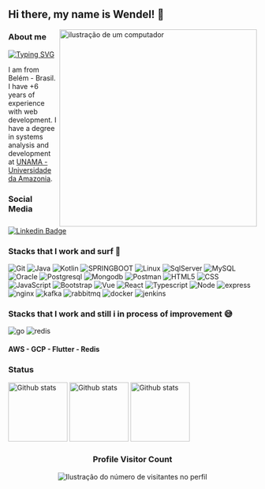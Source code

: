 ## Hi there, my name is <strong>Wendel</strong>! 👋

<img src="https://raw.githubusercontent.com/MicaelliMedeiros/micaellimedeiros/master/image/computer-illustration.png" alt="ilustração de um computador" min-width="400px" max-width="400px" width="400px" align="right">

### About me
<a href="https://git.io/typing-svg"><img src="https://readme-typing-svg.herokuapp.com?font=Fira+Code&pause=1000&color=58F71A&width=435&lines=Full+Stack+Developer...+no+no+no;Backend+Developer...+no+no+no;Mobile+Developer...+no+no+no;Just+Developer%2C+right%3F" alt="Typing SVG" /></a>
<br/>

I am from Belém - Brasil. I have +6 years of experience with web development. I have a degree in systems analysis and development at [UNAMA - Universidade da Amazonia](https://www.unama.br/).
<br/>
<!-- <br/> 💻 I'm currently working for <a href="https://invillia.ai/accelerate-digital-product/">Invillia.ai</a>
<br/> ✨  My favorite side project it is, and always will be (or not...), my first one <a href="https://github.com/ricksantos88/ibeer">Ibeer</a>, this idea is before Zé Delivery hahahaha
<br/> 📫 To find me, just send me a email: <a href="mailto: henrique.santos1988@gmail.com">henrique.santos1988@gmail.com</a> -->

### Social Media
[![Linkedin Badge](https://img.shields.io/badge/LinkedIn-0A66C2?logo=linkedin&logoColor=white&style=for-the-badge)](https://www.linkedin.com/in/wendel-santos-b006242a3/)

### Stacks that I work and surf 🤗
![Git](https://img.shields.io/badge/Git-E34F26?style=for-the-badge&logo=git&logoColor=white)
![Java](https://img.shields.io/badge/Java-ED8B00?style=for-the-badge&logo=openjdk&logoColor=black)
![Kotlin](https://img.shields.io/badge/Kotlin-7F52FF?style=for-the-badge&logo=Kotlin&logoColor=white)
![SPRINGBOOT](https://img.shields.io/badge/SpringBoot-6DB33F?style=for-the-badge&logo=Spring&logoColor=white)
![Linux](https://img.shields.io/badge/Linux-FCC624?style=for-the-badge&logo=linux&logoColor=black)
![SqlServer](https://img.shields.io/badge/Microsoft_SQL_Server-CC2927?logo=microsoft-sql-server&logoColor=white&style=for-the-badge)
![MySQL](https://img.shields.io/badge/MySQL-20232A?logo=mysql&logoColor=white&style=for-the-badge)
![Oracle](https://img.shields.io/badge/-Oracle%20Database-F80000?logo=oracle&logoColor=white&style=for-the-badge)
![Postgresql](https://img.shields.io/badge/PostgreSQL-316192?logo=postgresql&logoColor=white&style=for-the-badge)
![Mongodb](https://img.shields.io/badge/MongoDB-4EA94B?logo=mongodb&logoColor=white&style=for-the-badge)
![Postman](https://img.shields.io/badge/Postman-FF6C37?style=for-the-badge&logo=Postman&logoColor=white)
![HTML5](https://img.shields.io/badge/HTML5-E34F26?style=for-the-badge&logo=html5&logoColor=white)
![CSS](https://img.shields.io/badge/CSS3-1592C7?style=for-the-badge&logo=css3&logoColor=white)
![JavaScript](https://img.shields.io/badge/JavaScript-F7DF1E?style=for-the-badge&logo=javascript&logoColor=black)
![Bootstrap](https://img.shields.io/badge/Bootstrap-563D7C?logo=bootstrap&logoColor=white&style=for-the-badge)
![Vue](https://img.shields.io/badge/Vue.js-35495E?style=for-the-badge&logo=vue.js&logoColor=4FC08D)
![React](https://img.shields.io/badge/React-20232A?style=for-the-badge&logo=react&logoColor=61DAFB)
![Typescript](https://img.shields.io/badge/TypeScript-007cff?style=for-the-badge&logo=typescript&logoColor=white)
![Node](https://img.shields.io/badge/Node.js-68a063?style=for-the-badge&logo=node.js&logoColor=white)
![express](https://img.shields.io/badge/Express.js-404D59?style=for-the-badge)
![nginx](https://img.shields.io/badge/Nginx-009639?logo=nginx&logoColor=white&style=for-the-badge)
![kafka](https://img.shields.io/badge/Apache_Kafka-231F20?style=for-the-badge&logo=apache-kafka&logoColor=white)
![rabbitmq](https://img.shields.io/badge/Rabbitmq-FF6600?style=for-the-badge&logo=rabbitmq&logoColor=white)
![docker](https://img.shields.io/badge/Docker-2496ED?logo=docker&logoColor=white&style=for-the-badge)
![jenkins](https://img.shields.io/badge/Jenkins-D24939?style=for-the-badge&logo=Jenkins&logoColor=white)

### Stacks that I work and still i in process of improvement 😅
![go](https://img.shields.io/badge/Go-00ADD8?logo=Go&logoColor=white&style=for-the-badge)
![redis](https://img.shields.io/badge/Redis-D9281A?logo=redis&logoColor=white&style=for-the-badge)

#### AWS - GCP - Flutter - Redis


### Status

<img
  style="height:120px"
  src="https://github-readme-stats.vercel.app/api/top-langs/?username=ricksantos88&layout=compact&theme=dracula"
  alt="Github stats"
/>
<img   
  style="height:120px"
  src="https://github-readme-stats.vercel.app/api?username=ricksantos88&theme=dracula&hide_border=false&include_all_commits=true&count_private=true"
  alt="Github stats"
/>
<img
  style="height:120px"
  src="https://github-readme-streak-stats.herokuapp.com/?user=ricksantos88&theme=dracula&hide_border=false"
  alt="Github stats"
/>

<div align="center">
  <h3><b>Profile Visitor Count</b></h3>
</div>

<p align="center">
  <img
    src="https://profile-counter.glitch.me/ricksantos88/count.svg"
    alt="Ilustração do número de visitantes no perfil"
  />
</p>

<!--
**FelipeBis/FelipeBis** is a ✨ _special_ ✨ repository because its `README.md` (this file) appears on your GitHub profile.

Here are some ideas to get you started:

- 🔭 I’m currently working on ...
- 🌱 I’m currently learning ...
- 👯 I’m looking to collaborate on ...
- 🤔 I’m looking for help with ...
- 💬 Ask me about ...
- 📫 How to reach me: ...
- 😄 Pronouns: ...
- ⚡ Fun fact: ...
-->
